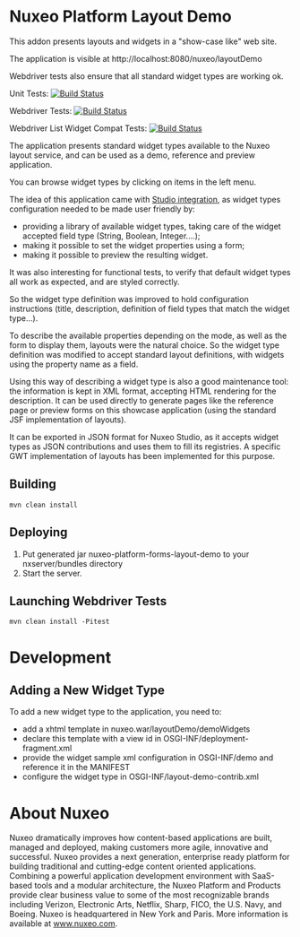 # Nuxeo Platform Layout Demo

This addon presents layouts and widgets in a "show-case like" web site.

The application is visible at http://localhost:8080/nuxeo/layoutDemo

Webdriver tests also ensure that all standard widget types are working ok.

Unit Tests: [![Build Status](https://qa.nuxeo.org/jenkins/buildStatus/icon?job=addons_nuxeo-platform-forms-layout-demo-master)](https://qa.nuxeo.org/jenkins/job/addons_nuxeo-platform-forms-layout-demo-master/)

Webdriver Tests: [![Build Status](https://qa.nuxeo.org/jenkins/buildStatus/icon?job=addons_FT_nuxeo-platform-forms-layout-demo-master-webdriver)](https://qa.nuxeo.org/jenkins/job/addons_FT_nuxeo-platform-forms-layout-demo-master-webdriver/)

Webdriver List Widget Compat Tests: [![Build Status](https://qa.nuxeo.org/jenkins/buildStatus/icon?job=addons_FT_nuxeo-platform-forms-layout-demo-master-webdriver-list-widget)](https://qa.nuxeo.org/jenkins/job/addons_FT_nuxeo-platform-forms-layout-demo-master-webdriver-list-widget/)

The application presents standard widget types available to the Nuxeo layout service, and can be used as a demo, reference and preview application.

You can browse widget types by clicking on items in the left menu.

The idea of this application came with [Studio integration](http://www.nuxeo.com/en/products/studio), as widget types configuration needed to be made user friendly by:

* providing a library of available widget types, taking care of the widget accepted field type (String, Boolean, Integer....);
* making it possible to set the widget properties using a form;
* making it possible to preview the resulting widget.

It was also interesting for functional tests, to verify that default widget types all work as expected, and are styled correctly.

So the widget type definition was improved to hold configuration
instructions (title, description, definition of field types that match
the widget type...).

To describe the available properties depending on the mode, as well as
the form to display them, layouts were the natural choice. So the widget
type definition was modified to accept standard layout definitions, with
widgets using the property name as a field.

Using this way of describing a widget type is also a good maintenance tool:
the information is kept in XML format, accepting HTML rendering for the
description. It can be used directly to generate pages like the
reference page or preview forms on this showcase application (using the
standard JSF implementation of layouts).

It can be exported in JSON format for Nuxeo Studio, as it accepts
widget types as JSON contributions and uses them to fill its registries.
A specific GWT implementation of layouts has been implemented for this
purpose.

## Building

    mvn clean install

## Deploying

1. Put generated jar nuxeo-platform-forms-layout-demo to your
   nxserver/bundles directory
2. Start the server.

## Launching Webdriver Tests

    mvn clean install -Pitest


# Development

## Adding a New Widget Type

To add a new widget type to the application, you need to:
- add a xhtml template in nuxeo.war/layoutDemo/demoWidgets
- declare this template with a view id in OSGI-INF/deployment-fragment.xml
- provide the widget sample xml configuration in OSGI-INF/demo and
  reference it in the MANIFEST
- configure the widget type in OSGI-INF/layout-demo-contrib.xml

# About Nuxeo

Nuxeo dramatically improves how content-based applications are built, managed and deployed, making customers more agile, innovative and successful. Nuxeo provides a next generation, enterprise ready platform for building traditional and cutting-edge content oriented applications. Combining a powerful application development environment with SaaS-based tools and a modular architecture, the Nuxeo Platform and Products provide clear business value to some of the most recognizable brands including Verizon, Electronic Arts, Netflix, Sharp, FICO, the U.S. Navy, and Boeing. Nuxeo is headquartered in New York and Paris. More information is available at www.nuxeo.com.